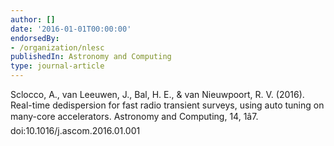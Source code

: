```yaml
---
author: []
date: '2016-01-01T00:00:00'
endorsedBy:
- /organization/nlesc
publishedIn: Astronomy and Computing
type: journal-article
---
```

Sclocco, A., van Leeuwen, J., Bal, H. E., & van Nieuwpoort, R. V. (2016). Real-time dedispersion for fast radio transient surveys, using auto tuning on many-core accelerators. Astronomy and Computing, 14, 1â7. doi:10.1016/j.ascom.2016.01.001

